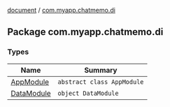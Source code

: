 [document](../index.md) / [com.myapp.chatmemo.di](./index.md)

## Package com.myapp.chatmemo.di

### Types

| Name | Summary |
|---|---|
| [AppModule](-app-module/index.md) | `abstract class AppModule` |
| [DataModule](-data-module/index.md) | `object DataModule` |
